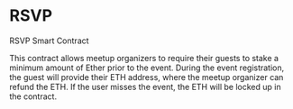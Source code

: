 # RSVP
RSVP Smart Contract

This contract allows meetup organizers to require their guests to stake a minimum amount of Ether prior to the event.
During the event registration, the guest will provide their ETH address, where the meetup organizer can refund the ETH. If the user misses the event, the ETH will be locked up in the contract.
